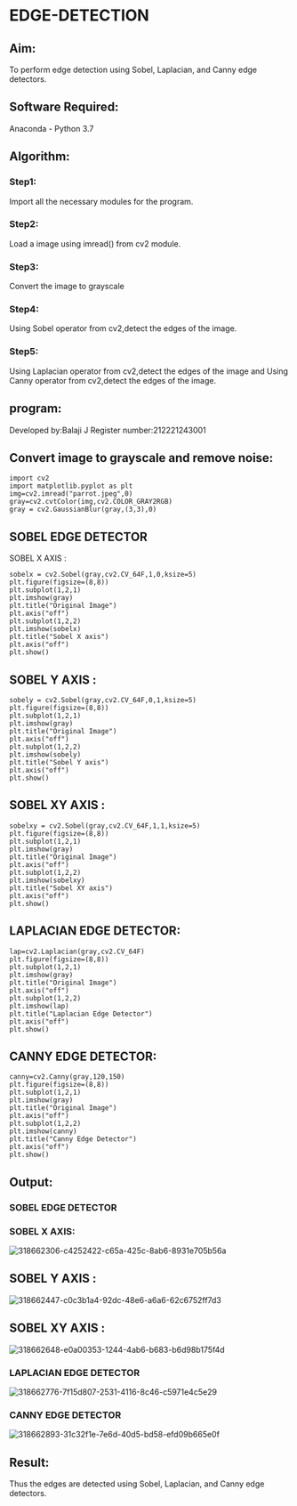 # EDGE-DETECTION
## Aim:
To perform edge detection using Sobel, Laplacian, and Canny edge detectors.

## Software Required:
Anaconda - Python 3.7

## Algorithm:
### Step1:
Import all the necessary modules for the program.

### Step2:
Load a image using imread() from cv2 module.

### Step3:
Convert the image to grayscale

### Step4:
Using Sobel operator from cv2,detect the edges of the image.

### Step5:

Using Laplacian operator from cv2,detect the edges of the image and Using Canny operator from cv2,detect the edges of the image.
## program:
Developed by:Balaji J
Register number:212221243001

## Convert image to grayscale and remove noise:
```
import cv2
import matplotlib.pyplot as plt
img=cv2.imread("parrot.jpeg",0)
gray=cv2.cvtColor(img,cv2.COLOR_GRAY2RGB)
gray = cv2.GaussianBlur(gray,(3,3),0)
```
## SOBEL EDGE DETECTOR
SOBEL X AXIS :
```
sobelx = cv2.Sobel(gray,cv2.CV_64F,1,0,ksize=5)
plt.figure(figsize=(8,8))
plt.subplot(1,2,1)
plt.imshow(gray)
plt.title("Original Image")
plt.axis("off")
plt.subplot(1,2,2)
plt.imshow(sobelx)
plt.title("Sobel X axis")
plt.axis("off")
plt.show()
```
## SOBEL Y AXIS :
```
sobely = cv2.Sobel(gray,cv2.CV_64F,0,1,ksize=5)
plt.figure(figsize=(8,8))
plt.subplot(1,2,1)
plt.imshow(gray)
plt.title("Original Image")
plt.axis("off")
plt.subplot(1,2,2)
plt.imshow(sobely)
plt.title("Sobel Y axis")
plt.axis("off")
plt.show()
```
## SOBEL XY AXIS :
```
sobelxy = cv2.Sobel(gray,cv2.CV_64F,1,1,ksize=5)
plt.figure(figsize=(8,8))
plt.subplot(1,2,1)
plt.imshow(gray)
plt.title("Original Image")
plt.axis("off")
plt.subplot(1,2,2)
plt.imshow(sobelxy)
plt.title("Sobel XY axis")
plt.axis("off")
plt.show()
```
## LAPLACIAN EDGE DETECTOR:
```
lap=cv2.Laplacian(gray,cv2.CV_64F)
plt.figure(figsize=(8,8))
plt.subplot(1,2,1)
plt.imshow(gray)
plt.title("Original Image")
plt.axis("off")
plt.subplot(1,2,2)
plt.imshow(lap)
plt.title("Laplacian Edge Detector")
plt.axis("off")
plt.show()
```

## CANNY EDGE DETECTOR:


```
canny=cv2.Canny(gray,120,150)
plt.figure(figsize=(8,8))
plt.subplot(1,2,1)
plt.imshow(gray)
plt.title("Original Image")
plt.axis("off")
plt.subplot(1,2,2)
plt.imshow(canny)
plt.title("Canny Edge Detector")
plt.axis("off")
plt.show()
```


## Output:


### SOBEL EDGE DETECTOR
### SOBEL X AXIS:

![318662306-c4252422-c65a-425c-8ab6-8931e705b56a](https://github.com/user-attachments/assets/780aa109-5f23-4888-a5c0-01ace81d297c)


## SOBEL Y AXIS :


![318662447-c0c3b1a4-92dc-48e6-a6a6-62c6752ff7d3](https://github.com/user-attachments/assets/d9cc9dc4-0700-4e10-b21c-a59626d593af)


## SOBEL XY AXIS :


![318662648-e0a00353-1244-4ab6-b683-b6d98b175f4d](https://github.com/user-attachments/assets/dbf50b9e-35c1-4aac-9efa-c06a9f2556ec)

### LAPLACIAN EDGE DETECTOR

![318662776-7f15d807-2531-4116-8c46-c5971e4c5e29](https://github.com/user-attachments/assets/539bb311-9f5d-4ff8-b9da-62e3c26e67fa)


### CANNY EDGE DETECTOR

![318662893-31c32f1e-7e6d-40d5-bd58-efd09b665e0f](https://github.com/user-attachments/assets/e168594d-e834-461e-b304-1fa6956e0990)

## Result:
Thus the edges are detected using Sobel, Laplacian, and Canny edge detectors.

